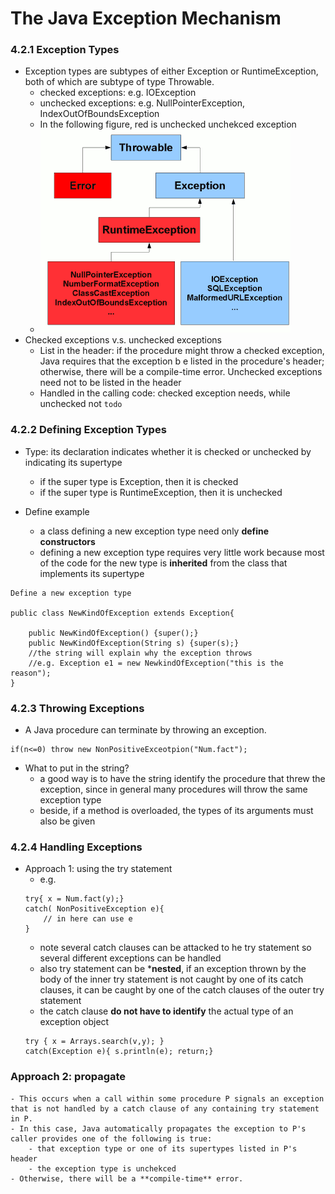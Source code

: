 The Java Exception Mechanism
===

### 4.2.1 Exception Types
- Exception types are subtypes of either Exception or RuntimeException, both of which are subtype of type Throwable. 
	- checked exceptions: e.g. IOException
	- unchecked exceptions: e.g. NullPointerException, IndexOutOfBoundsException
	- In the following figure, red is unchecked unchekced exception
	- ![The exception type hierarchy](https://github.com/hxwang/Java/blob/master/B_Program-Development-in-Java/Chap4-Exceptions/ExceptionHierarchy.png)
- Checked exceptions v.s. unchecked exceptions
	- List in the header: if the procedure might throw a checked exception, Java requires that the exception b e listed in the procedure's header; otherwise, there will be a compile-time error. Unchecked exceptions need not to be listed in the header
	- Handled in the calling code: checked exception needs, while unchecked not `todo`
	
### 4.2.2 Defining Exception Types
- Type: its declaration indicates whether it is checked or unchecked by indicating its supertype
	- if the super type is Exception, then it is checked
	- if the super type is RuntimeException, then it is unchecked
	
- Define example
	- a class defining a new exception type need only **define constructors**
	- defining a new exception type requires very little work because most of the code for the new type is **inherited** from the class that implements its supertype
```
Define a new exception type

public class NewKindOfException extends Exception{
	
	public NewKindOfException() {super();}
	public NewKindOfException(String s) {super(s);}
	//the string will explain why the exception throws
	//e.g. Exception e1 = new NewkindOfException("this is the reason");
}
```
	
	
### 4.2.3 Throwing Exceptions
- A Java procedure can terminate by throwing an exception. 
```
if(n<=0) throw new NonPositiveExceotpion("Num.fact");
```

- What to put in the string?
	- a good way is to have the string identify the procedure that threw the exception, since in general many procedures will throw the same exception type
	- beside, if a method is overloaded, the types of its arguments must also be given
	
### 4.2.4 Handling Exceptions
- Approach 1: using the try statement
	- e.g. 
	```
	try{ x = Num.fact(y);}
	catch( NonPositiveException e){
		// in here can use e
	}
	```
	- note several catch clauses can be attacked to he try statement so several different exceptions can be handled
	- also try statement can be ***nested**, if an exception thrown by the body of the inner try statement is not caught by one of its catch clauses, it can be caught by one of the catch clauses of the outer try statement
	- the catch clause **do not have to identify** the actual type of an exception object
	```
	try { x = Arrays.search(v,y); }
	catch(Exception e){ s.println(e); return;}
	```

### Approach 2: propagate
	- This occurs when a call within some procedure P signals an exception that is not handled by a catch clause of any containing try statement in P. 
	- In this case, Java automatically propagates the exception to P's caller provides one of the following is true:
		- that exception type or one of its supertypes listed in P's header
		- the exception type is unchekced
	- Otherwise, there will be a **compile-time** error.


